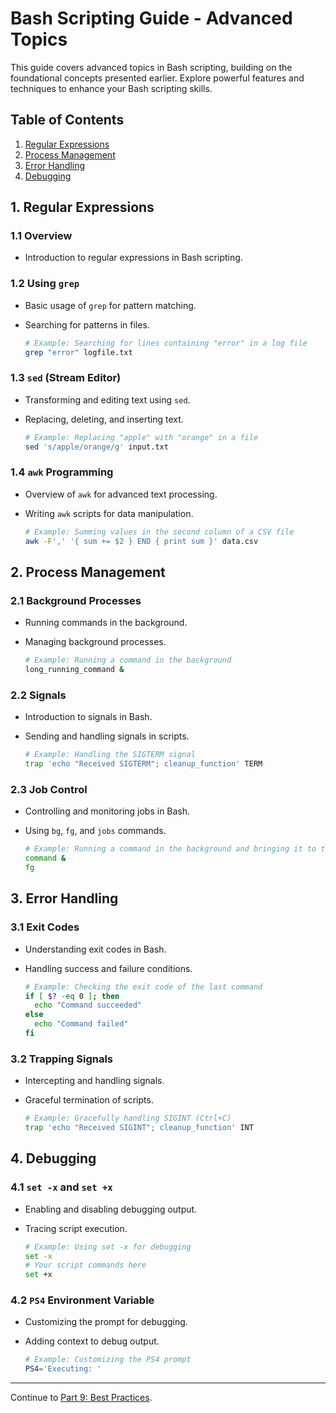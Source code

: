 # Bash Scripting Guide - Advanced Topics

This guide covers advanced topics in Bash scripting, building on the foundational concepts presented earlier. Explore powerful features and techniques to enhance your Bash scripting skills.

## Table of Contents

1. [Regular Expressions](#1-regular-expressions)
2. [Process Management](#2-process-management)
3. [Error Handling](#3-error-handling)
4. [Debugging](#4-debugging)


## 1. Regular Expressions

### 1.1 Overview
- Introduction to regular expressions in Bash scripting.

### 1.2 Using `grep`
- Basic usage of `grep` for pattern matching.
- Searching for patterns in files.

  ```bash
  # Example: Searching for lines containing "error" in a log file
  grep "error" logfile.txt
  ```

### 1.3 `sed` (Stream Editor)
- Transforming and editing text using `sed`.
- Replacing, deleting, and inserting text.

  ```bash
  # Example: Replacing "apple" with "orange" in a file
  sed 's/apple/orange/g' input.txt
  ```

### 1.4 `awk` Programming
- Overview of `awk` for advanced text processing.
- Writing `awk` scripts for data manipulation.

  ```bash
  # Example: Summing values in the second column of a CSV file
  awk -F',' '{ sum += $2 } END { print sum }' data.csv
  ```

## 2. Process Management

### 2.1 Background Processes
- Running commands in the background.
- Managing background processes.

  ```bash
  # Example: Running a command in the background
  long_running_command &
  ```

### 2.2 Signals
- Introduction to signals in Bash.
- Sending and handling signals in scripts.

  ```bash
  # Example: Handling the SIGTERM signal
  trap 'echo "Received SIGTERM"; cleanup_function' TERM
  ```

### 2.3 Job Control
- Controlling and monitoring jobs in Bash.
- Using `bg`, `fg`, and `jobs` commands.

  ```bash
  # Example: Running a command in the background and bringing it to the foreground
  command &
  fg
  ```

## 3. Error Handling

### 3.1 Exit Codes
- Understanding exit codes in Bash.
- Handling success and failure conditions.

  ```bash
  # Example: Checking the exit code of the last command
  if [ $? -eq 0 ]; then
    echo "Command succeeded"
  else
    echo "Command failed"
  fi
  ```

### 3.2 Trapping Signals
- Intercepting and handling signals.
- Graceful termination of scripts.

  ```bash
  # Example: Gracefully handling SIGINT (Ctrl+C)
  trap 'echo "Received SIGINT"; cleanup_function' INT
  ```

## 4. Debugging

### 4.1 `set -x` and `set +x`
- Enabling and disabling debugging output.
- Tracing script execution.

  ```bash
  # Example: Using set -x for debugging
  set -x
  # Your script commands here
  set +x
  ```

### 4.2 `PS4` Environment Variable
- Customizing the prompt for debugging.
- Adding context to debug output.

  ```bash
  # Example: Customizing the PS4 prompt
  PS4='Executing: '
  ```

---
Continue to [Part 9: Best Practices](09.best_practices.md).
